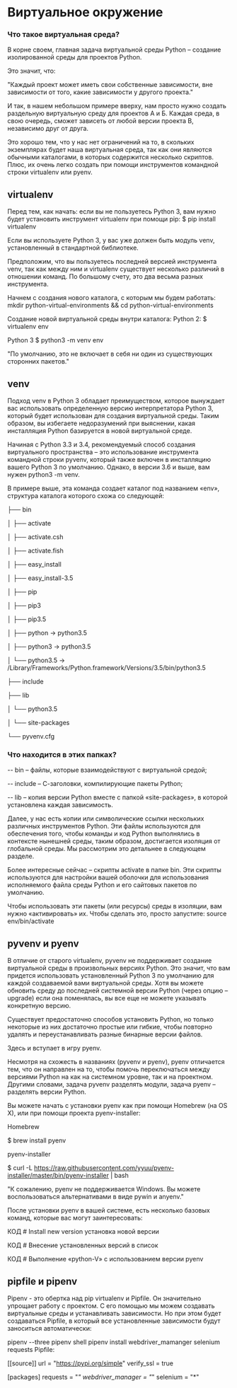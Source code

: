 # Виртуальное окружение 

### Что такое виртуальная среда?
В корне своем, главная задача виртуальной среды Python – создание изолированной среды для проектов Python.

Это значит, что:

"Каждый проект может иметь свои собственные зависимости, вне зависимости от того, какие зависимости у другого проекта."

И так, в нашем небольшом примере вверху, нам просто нужно создать раздельную виртуальную среду для проектов А и Б. Каждая среда, в свою очередь, сможет зависеть от любой версии проекта В, независимо друг от друга.

Это хорошо тем, что у нас нет ограничений на то, в скольких экземплярах будет наша виртуальная среда, так как они являются обычными каталогами, в которых содержится несколько скриптов. Плюс, их очень легко создать при помощи инструментов командной строки virtualenv или pyenv.

## virtualenv

Перед тем, как начать: если вы не пользуетесь Python 3, вам нужно будет установить инструмент virtualenv при помощи pip:
$ pip install virtualenv

Если вы используете Python 3, у вас уже должен быть модуль venv, установленный в стандартной библиотеке.

Предположим, что вы пользуетесь последней версией инструмента venv, так как между ним и virtualenv существует несколько различий в отношении команд. По большому счету, это два весьма разных инструмента.

Начнем с создания нового каталога, с которым мы будем работать:
mkdir python-virtual-environments && cd python-virtual-environments

Создание новой виртуальной среды внутри каталога:
 Python 2:
$ virtualenv env
 
 Python 3
$ python3 -m venv env

"По умолчанию, это не включает в себя ни один из существующих сторонних пакетов."

## venv
Подход venv в Python 3 обладает преимуществом, которое вынуждает вас использовать определенную версию интерпретатора Python 3, который будет использован для создания виртуальной среды. Таким образом, вы избегаете недоразумений при выяснении, какая инсталляция Python базируется в новой виртуальной среде.

Начиная с Python 3.3 и 3.4, рекомендуемый способ создания виртуального пространства – это использование инструмента командной строки pyvenv, который также включен в инсталляцию вашего Python 3 по умолчанию. Однако, в версии 3.6 и выше, вам нужен python3 -m venv.

В примере выше, эта команда создает каталог под названием «env», структура каталога которого схожа со следующей:

├── bin

│   ├── activate

│   ├── activate.csh

│   ├── activate.fish

│   ├── easy_install

│   ├── easy_install-3.5

│   ├── pip

│   ├── pip3

│   ├── pip3.5

│   ├── python -> python3.5

│   ├── python3 -> python3.5

│   └── python3.5 -> /Library/Frameworks/Python.framework/Versions/3.5/bin/python3.5

├── include

├── lib

│   └── python3.5

│       └── site-packages

└── pyvenv.cfg

### Что находится в этих папках?
-- bin – файлы, которые взаимодействуют с виртуальной средой;

-- include – С-заголовки, компилирующие пакеты Python;

-- lib – копия версии Python вместе с папкой «site-packages», в которой установлена каждая зависимость.

Далее, у нас есть копии или символические ссылки нескольких различных инструментов Python. Эти файлы используются для обеспечения того, чтобы команды и код Python выполнялись в контексте нынешней среды, таким образом, достигается изоляция от глобальной среды. Мы рассмотрим это детальнее в следующем разделе.

Более интересные сейчас – скрипты activate в папке bin. Эти скрипты используются для настройки вашей оболочки для использования исполняемого файла среды Python и его сайтовых пакетов по умолчанию.

Чтобы использовать эти пакеты (или ресурсы) среды в изоляции, вам нужно «активировать» их. Чтобы сделать это, просто запустите:
source env/bin/activate

## pyvenv и pyenv
В отличие от старого virtualenv, pyvenv не поддерживает создание виртуальной среды в произвольных версиях Python. Это значит, что вам придется использовать установленный Python 3 по умолчанию для каждой создаваемой вами виртуальной среды. Хотя вы можете обновить среду до последней системной версии Python (через опцию –upgrade) если она поменялась, вы все еще не можете указывать конкретную версию.

Существует предостаточно способов установить Python, но только некоторые из них достаточно простые или гибкие, чтобы повторно удалять и переустанавливать разные бинарные версии файлов.

Здесь и вступает в игру pyenv.

Несмотря на схожесть в названиях (pyvenv и pyenv), pyenv отличается тем, что он направлен на то, чтобы помочь переключаться между версиями Python на как на системном уровне, так и на проектном. Другими словами, задача pyvenv разделять модули, задача pyenv – разделять версии Python.

Вы можете начать с установки pyenv как при помощи Homebrew (на OS X), или при помощи проекта pyenv-installer:

Homebrew

$ brew install pyenv

pyenv-installer

$ curl -L https://raw.githubusercontent.com/yyuu/pyenv-installer/master/bin/pyenv-installer | bash

"К сожалению, pyenv не поддерживается Windows. Вы можете воспользоваться альтернативами в виде pywin и anyenv."

После установки pyenv в вашей системе, есть несколько базовых команд, которые вас могут заинтересовать:

КОД # Install new version установка новой версии

КОД # Внесение установленных версий в список

КОД # Выполнение «python-V» с использованием версии pyenv

## pipfile и pipenv
Pipenv - это обертка над pip virtualenv и Pipfile. Он значительно упрощает работу с проектом. С его помощью мы можем создавать виртуальные среды и устанавливать зависимости. Но при этом будет создаваться Pipfile, в который все установленные зависимости будут заноситься автоматически:

pipenv --three
pipenv shell
pipenv install webdriver_mamanger selenium requests
Pipfile:

[[source]]
url = "https://pypi.org/simple"
verify_ssl = true

[packages]
requests = "*"
webdriver_manager = "*"
selenium = "*"
